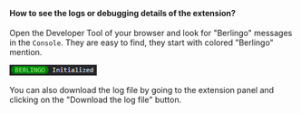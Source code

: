 ﻿‎

#### How to see the logs or debugging details of the extension?

Open the Developer Tool of your browser and look for "Berlingo" messages in the `Console`.
They are easy to find, they start with colored "Berlingo" mention.

![Logs](./images/console-log.png)

You can also download the log file by going to the extension panel and clicking on the "Download the log file" button.
